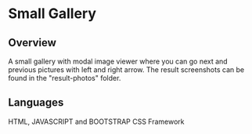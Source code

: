 # Small Gallery

## Overview

A small gallery with modal image viewer where you can go next and previous pictures with left and right arrow.
The result screenshots can be found in the "result-photos" folder.

## Languages

HTML, JAVASCRIPT and BOOTSTRAP CSS Framework

